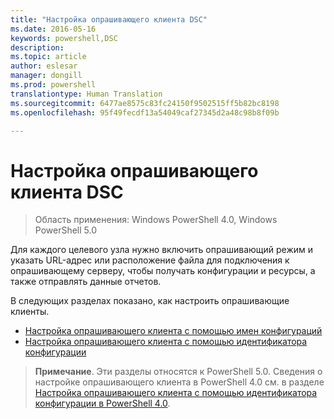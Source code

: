 ```yaml
---
title: "Настройка опрашивающего клиента DSC"
ms.date: 2016-05-16
keywords: powershell,DSC
description: 
ms.topic: article
author: eslesar
manager: dongill
ms.prod: powershell
translationtype: Human Translation
ms.sourcegitcommit: 6477ae8575c83fc24150f9502515ff5b82bc8198
ms.openlocfilehash: 95f49fecdf13a54049caf27345d2a48c98b8f09b

---
```


# Настройка опрашивающего клиента DSC

> Область применения: Windows PowerShell 4.0, Windows PowerShell 5.0

Для каждого целевого узла нужно включить опрашивающий режим и указать URL-адрес или расположение файла для подключения к опрашивающему серверу, чтобы получать конфигурации и ресурсы, а также отправлять данные отчетов.


В следующих разделах показано, как настроить опрашивающие клиенты.

* [Настройка опрашивающего клиента с помощью имен конфигураций](pullClientConfigNames.md)
* [Настройка опрашивающего клиента с помощью идентификатора конфигурации](pullClientConfigID.md)

> **Примечание**. Эти разделы относятся к PowerShell 5.0. Сведения о настройке опрашивающего клиента в PowerShell 4.0 см. в разделе [Настройка опрашивающего клиента с помощью идентификатора конфигурации в PowerShell 4.0](pullClientConfigID4.md).




<!--HONumber=Jun16_HO4-->


